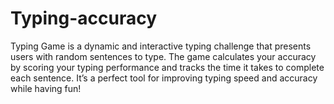 # Typing-accuracy
Typing Game is a dynamic and interactive typing challenge that presents users with random sentences to type. The game calculates your accuracy by scoring your typing performance and tracks the time it takes to complete each sentence. It’s a perfect tool for improving typing speed and accuracy while having fun!
